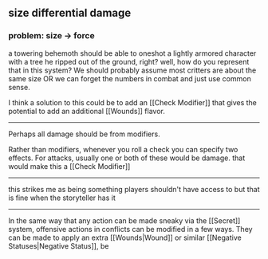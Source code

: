 
## size differential damage
### problem: size -> force
a towering behemoth should be able to oneshot a lightly armored character with a tree he ripped out of the ground, right? well, how do you represent that in this system? We should probably assume most critters are about the same size OR we can forget the numbers in combat and just use common sense.

I think a solution to this could be to add an [[Check Modifier]] that gives the potential to add an additional [[Wounds]] flavor.

---

Perhaps all damage should be from modifiers.

Rather than modifiers, whenever you roll a check you can specify two effects. For attacks, usually one or both of these would be damage. that would make this a [[Check Modifier]]

--- 

this strikes me as being something players shouldn't have access to but that is fine when the storyteller has it

---

In the same way that any action can be made sneaky via the [[Secret]] system, offensive actions in conflicts can be modified in a few ways. They can be made to apply an extra [[Wounds|Wound]] or similar [[Negative Statuses|Negative Status]], be 